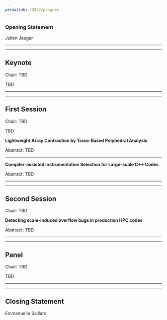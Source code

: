 ```yaml
---
permalink: /2022/program
---
```


<script type="text/javascript" src="/assets/js/timeconvert.js"></script>

### Opening Statement
<p>
<script>
    var d = new Date(Date.UTC(2022, 6, 2, 13, 0));
    var d2 = new Date(Date.UTC(2022, 6, 2, 13, 5));
    myDateTime(d, d2);
</script>
Julien Jaeger
</p>

---
---

## Keynote
<p>
<script>
    var d = new Date(Date.UTC(2022, 6, 2, 13, 5));
    var d2 = new Date(Date.UTC(2022, 6, 2, 14, 0));
    myDateTime(d, d2);
</script>
Chair: TBD
</p>

TBD

---
---

## First Session
<p>
<script>
    var d = new Date(Date.UTC(2022, 6, 2, 14, 0));
    var d2 = new Date(Date.UTC(2022, 6, 2, 15, 0));
    myDateTime(d, d2);
</script>
Chair: TBD
</p>

TBD

**Lightweight Array Contraction by Trace-Based Polyhedral Analysis**

Abstract: TBD

---

**Compiler-assisted Instrumentation Selection for Large-scale C++ Codes**

Abstract: TBD


---
---

## Second Session
<p>
<script>
    var d = new Date(Date.UTC(2022, 6, 2, 15, 30));
    var d2 = new Date(Date.UTC(2022, 6, 2, 16, 0));
    myDateTime(d, d2);
</script>
Chair: TBD
</p>

**Detecting scale-induced overflow bugs in production HPC codes**

Abstract: TBD

---
---

## Panel

<p>
<script>
    var d = new Date(Date.UTC(2022, 6, 2, 16, 0));
    var d2 = new Date(Date.UTC(2022, 6, 2, 17, 0));
    myDateTime(d, d2);
</script>
Chair: TBD
</p>

TBD

---
---

## Closing Statement
<p>
<script>
    var d = new Date(Date.UTC(2022, 6, 2, 17, 0));
    var d2 = new Date(Date.UTC(2022, 6, 2, 17, 5));
    myDateTime(d, d2);
</script>
Emmanuelle Saillard
</p>
